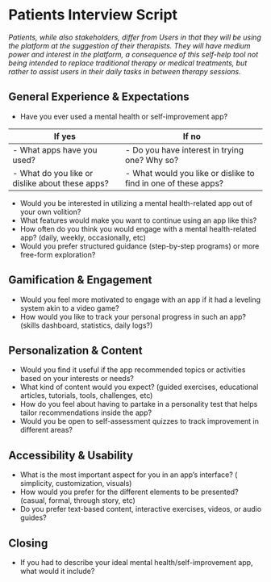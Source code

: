 # Patients Interview Script
*Patients, while also stakeholders, differ from Users in that they will be using the platform at the suggestion of their therapists. They will have medium power and interest in the platform, a consequence of this self-help tool not being intended to replace traditional therapy or medical treatments, but rather to assist users in their daily tasks in between therapy sessions.*

## **General Experience & Expectations**
- Have you ever used a mental health or self-improvement app?

| If yes | If no  |
| ------ | ------ | 
| - What apps have you used? | - Do you have interest in trying one? Why so?
| - What do you like or dislike about these apps? | - What would you like or dislike to find in one of these apps? |

- Would you be interested in utilizing a mental health-related app out of your own volition?
- What features would make you want to continue using an app like this?
- How often do you think you would engage with a mental health-related app? (daily, weekly, occasionally, etc)
- Would you prefer structured guidance (step-by-step programs) or more free-form exploration?


## **Gamification & Engagement**
- Would you feel more motivated to engage with an app if it had a leveling system akin to a video game?
- How would you like to track your personal progress in such an app? (skills dashboard, statistics, daily logs?)


## **Personalization & Content**
- Would you find it useful if the app recommended topics or activities based on your interests or needs?
- What kind of content would you expect? (guided exercises, educational articles, tutorials, tools, challenges, etc)
- How do you feel about having to partake in a personality test that helps tailor recommendations inside the app?
- Would you be open to self-assessment quizzes to track improvement in different areas?


## Accessibility & Usability
- What is the most important aspect for you in an app’s interface? ( simplicity, customization, visuals)
- How would you prefer for the different elements to be presented? (casual, formal, through story, etc)
- Do you prefer text-based content, interactive exercises, videos, or audio guides?


## **Closing**
- If you had to describe your ideal mental health/self-improvement app, what would it include?
